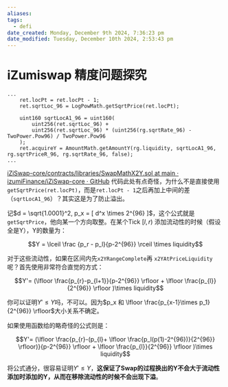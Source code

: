 ```yaml
---
aliases: 
tags:
  - defi
date_created: Monday, December 9th 2024, 7:36:23 pm
date_modified: Tuesday, December 10th 2024, 2:53:43 pm
---
```


# iZumiswap 精度问题探究

```solidity
...
    ret.locPt = ret.locPt - 1;
    ret.sqrtLoc_96 = LogPowMath.getSqrtPrice(ret.locPt);
    
    uint160 sqrtLocA1_96 = uint160(
        uint256(ret.sqrtLoc_96) +
        uint256(ret.sqrtLoc_96) * (uint256(rg.sqrtRate_96) - TwoPower.Pow96) / TwoPower.Pow96
    );
    ret.acquireY = AmountMath.getAmountY(rg.liquidity, sqrtLocA1_96, rg.sqrtPriceR_96, rg.sqrtRate_96, false);
...
```

[iZiSwap-core/contracts/libraries/SwapMathX2Y.sol at main · izumiFinance/iZiSwap-core · GitHub](https://github.com/izumiFinance/iZiSwap-core/blob/main/contracts/libraries/SwapMathX2Y.sol#L151) 代码此处有点奇怪，为什么不是直接使用`getSqrtPrice(ret.locPt)`，而是`ret.locPt - 1`之后再加上中间的差（`sqrtLocA1_96`）？其实这是为了防止溢出。

记$d = \sqrt{1.0001}^2, p_x = [ d^x \times 2^{96} ]$，这个公式就是`getSqrtPrice`，他向某一个方向取整。在某个Tick $[l,r)$ 添加流动性的时候（假设全是Y），Y的数量为：

$$Y = \lceil \frac {p_r - p_l}{p-2^{96}} \rceil \times liquidity$$

对于这些流动性，如果在区间内先`x2YRangeComplete`再 `x2YAtPriceLiquidity`呢？首先使用非常符合直觉的方式：

$$Y'= (\lfloor \frac{p_{r}-p_{l+1}}{p-2^{96}} \rfloor + \lfloor \frac{p_{l}}{2^{96}} \rfloor )\times liquidity$$

你可以证明$Y' \leq Y$吗，不可以。因为$p_x 和 \lfloor \frac{p_{x-1}\times p_1}{2^{96}} \rfloor$大小关系不确定。 

如果使用函数给的略奇怪的公式则是：

$$Y'= (\lfloor \frac{p_{r}-(p_{l}+ \lfloor \frac{p_l(p(1)-2^{96})}{2^{96}} \rfloor)}{p-2^{96}} \rfloor + \lfloor \frac{p_{l}}{2^{96}} \rfloor )\times liquidity$$

将公式通分，很容易证明$Y' \leq Y$，**这保证了Swap的过程换出的Y不会大于流动性添加时添加的Y，从而在移除流动性的时候不会出现下溢**。
